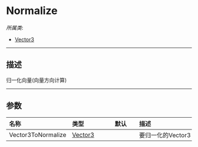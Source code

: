 # Normalize

*所属类*:
* [Vector3](/Api/DataType/Vector3.md)
------------------------------------------------------------------------------------------
## 描述

归一化向量(向量方向计算)

------------------------------------------------------------------------------------------
## 参数

|<div style="width:100px">名称</div>|<div style="width:100px">类型</div>|<div style="width:50px">默认</div>|<div style="width:350px">描述</div>|
|:---|:---|:---|:---|
|Vector3ToNormalize|[Vector3](/Api/DataType/Vector3.md)||要归一化的Vector3|

